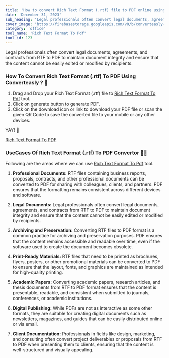 ```yaml
---
title: 'How to convert Rich Text Format (.rtf) file to PDF online using converteasly ?'
date: 'December 31, 2023'
sub_heading: 'Legal professionals often convert legal documents, agreements, and contracts from RTF to PDF to maintain document integrity and'
cover_image: 'https://firebasestorage.googleapis.com/v0/b/converteasly-a81f8.appspot.com/o/images%2Fc99e99s73-rtf-to-pdf.jpg?alt=media&token=732b51fa-cf60-4874-b19b-423da1ca5434'
category: 'office'
tool_name: 'Rich Text Format To Pdf'
tool_id: 123
---
```


Legal professionals often convert legal documents, agreements, and contracts from RTF to PDF to maintain document integrity and ensure that the content cannot be easily edited or modified by recipients.

### How To Convert Rich Text Format (.rtf) To PDF Using Converteasly ? 📄

1. Drag and Drop your Rich Text Format (.rtf) file to [Rich Text Format To Pdf](https://www.converteasly.com/uploads/rich-text-format-to-pdf/123) tool.
2. Click on generate button to generate PDF.
3. Click on the download icon or link to download your PDF file or scan the given QR Code to save the converted file to your mobile or any other devices.

YAY! 🥳 

<a class="btn" href='https://www.converteasly.com/uploads/rich-text-format-to-pdf/123'>Rich Text Format To PDF</a>

### UseCases Of Rich Text Format (.rtf) To PDF Convertor 🙇‍♀️

Following are the areas where we can use [Rich Text Format To Pdf](https://www.converteasly.com/uploads/rich-text-format-to-pdf/123) tool.

1. **Professional Documents:** RTF files containing business reports, proposals, contracts, and other professional documents can be converted to PDF for sharing with colleagues, clients, and partners. PDF ensures that the formatting remains consistent across different devices and software.

2. **Legal Documents:** Legal professionals often convert legal documents, agreements, and contracts from RTF to PDF to maintain document integrity and ensure that the content cannot be easily edited or modified by recipients.

3. **Archiving and Preservation:** Converting RTF files to PDF format is a common practice for archiving and preservation purposes. PDF ensures that the content remains accessible and readable over time, even if the software used to create the document becomes obsolete.

4. **Print-Ready Materials:** RTF files that need to be printed as brochures, flyers, posters, or other promotional materials can be converted to PDF to ensure that the layout, fonts, and graphics are maintained as intended for high-quality printing.

5. **Academic Papers:** Converting academic papers, research articles, and thesis documents from RTF to PDF format ensures that the content is presentable, readable, and consistent when submitted to journals, conferences, or academic institutions.

6. **Digital Publishing:** While PDFs are not as interactive as some other formats, they are suitable for creating digital documents such as newsletters, magazines, and guides that can be easily distributed online or via email.

7. **Client Documentation:** Professionals in fields like design, marketing, and consulting often convert project deliverables or proposals from RTF to PDF when presenting them to clients, ensuring that the content is well-structured and visually appealing.


